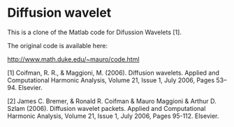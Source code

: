 # Diffusion wavelet

This is a clone of the Matlab code for Difussion Wavelets [1].

The original code is available here:

http://www.math.duke.edu/~mauro/code.html

[1]	Coifman, R. R., & Maggioni, M. (2006). Diffusion wavelets. Applied and Computational Harmonic Analysis, Volume 21, Issue 1, July 2006, Pages 53–94. Elsevier.

[2]    James C. Bremer, & Ronald R. Coifman & Mauro Maggioni & Arthur D. Szlam (2006). Diffusion wavelet packets. Applied and Computational Harmonic Analysis, Volume 21, Issue 1, July 2006, Pages 95-112. Elsevier.
